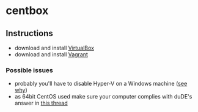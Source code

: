 # centbox

## Instructions
* download and install [VirtualBox](https://www.virtualbox.org/ "Oracle VirtualBox")
* download and install [Vagrant](https://www.vagrantup.com/ "HashiCorp Vagrant")

### Possible issues
* probably you'll have to disable Hyper-V on a Windows machine ([see why](https://www.virtualbox.org/ticket/18387))
* as 64bit CentOS used make sure your computer complies with duDE's answer in [this thread](https://superuser.com/questions/866962/why-does-virtualbox-only-have-32-bit-option-no-64-bit-option-on-windows-7)
